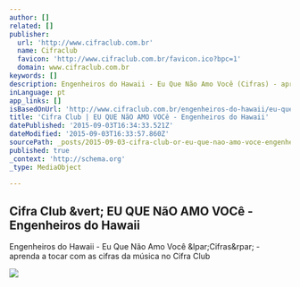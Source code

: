 ```yaml
---
author: []
related: []
publisher:
  url: 'http://www.cifraclub.com.br'
  name: Cifraclub
  favicon: 'http://www.cifraclub.com.br/favicon.ico?bpc=1'
  domain: www.cifraclub.com.br
keywords: []
description: Engenheiros do Hawaii - Eu Que Não Amo Você (Cifras) - aprenda a tocar com as cifras da música no Cifra Club
inLanguage: pt
app_links: []
isBasedOnUrl: 'http://www.cifraclub.com.br/engenheiros-do-hawaii/eu-que-nao-amo-voce/'
title: 'Cifra Club | EU QUE NãO AMO VOCê - Engenheiros do Hawaii'
datePublished: '2015-09-03T16:34:33.521Z'
dateModified: '2015-09-03T16:33:57.860Z'
sourcePath: _posts/2015-09-03-cifra-club-or-eu-que-nao-amo-voce-engenheiros-do-hawaii.md
published: true
_context: 'http://schema.org'
_type: MediaObject

---
```

<article style=""><h1>Cifra Club &amp;vert; EU QUE NãO AMO VOCê - Engenheiros do Hawaii</h1><p>Engenheiros do Hawaii - Eu Que Não Amo Você &amp;lpar;Cifras&amp;rpar; - aprenda a tocar com as cifras da música no Cifra Club</p><img src="http://sscdn.trrsf.com/uploadfile/letras/fotos/9/9/a/5/99a53cc991b0bf7b2777f80fce7f742b.jpg" /></article>